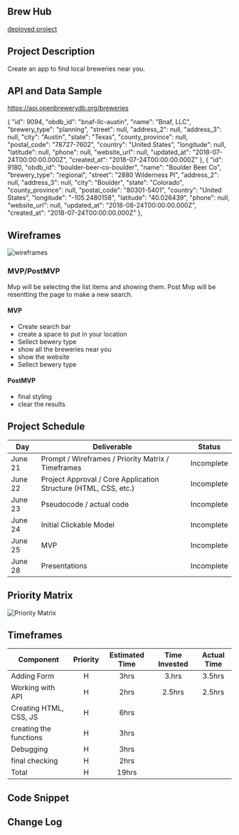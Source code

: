 ## Brew Hub

[deployed project](https://www.openbrewerydb.org/)

## Project Description

Create an app to find local breweries near you.

## API and Data Sample
https://api.openbrewerydb.org/breweries

{
        "id": 9094,
        "obdb_id": "bnaf-llc-austin",
        "name": "Bnaf, LLC",
        "brewery_type": "planning",
        "street": null,
        "address_2": null,
        "address_3": null,
        "city": "Austin",
        "state": "Texas",
        "county_province": null,
        "postal_code": "78727-7602",
        "country": "United States",
        "longitude": null,
        "latitude": null,
        "phone": null,
        "website_url": null,
        "updated_at": "2018-07-24T00:00:00.000Z",
        "created_at": "2018-07-24T00:00:00.000Z"
    },
    {
        "id": 9180,
        "obdb_id": "boulder-beer-co-boulder",
        "name": "Boulder Beer Co",
        "brewery_type": "regional",
        "street": "2880 Wilderness Pl",
        "address_2": null,
        "address_3": null,
        "city": "Boulder",
        "state": "Colorado",
        "county_province": null,
        "postal_code": "80301-5401",
        "country": "United States",
        "longitude": "-105.2480158",
        "latitude": "40.026439",
        "phone": null,
        "website_url": null,
        "updated_at": "2018-08-24T00:00:00.000Z",
        "created_at": "2018-07-24T00:00:00.000Z"
    },



## Wireframes
![wireframes](https://wireframe.cc/Uj0oAs)

### MVP/PostMVP

Mvp will be selecting the list items and showing them. Post Mvp will be resentting the page to make a new search.

#### MVP 


- Create search bar
- create a space to put in your location
- Sellect bewery type
- show all the breweries near you
- show the website
- Sellect bewery type




#### PostMVP  

- final styling
- clear the results

## Project Schedule


|  Day | Deliverable | Status
|---|---| ---|
|June 21| Prompt / Wireframes / Priority Matrix / Timeframes | Incomplete
|June 22| Project Approval / Core Application Structure (HTML, CSS, etc.) | Incomplete
|June 23| Pseudocode / actual code | Incomplete
|June 24| Initial Clickable Model  | Incomplete
|June 25| MVP | Incomplete
|June 28| Presentations | Incomplete

## Priority Matrix
![Priority Matrix](https://drive.google.com/file/d/1MAhaU0cNT5fh4hBXohp4uMD5EVFpF3jF/view?usp=sharing)


## Timeframes

| Component | Priority | Estimated Time | Time Invested | Actual Time |
| --- | :---: |  :---: | :---: | :---: |
| Adding Form | H | 3hrs| 3.hrs | 3.5hrs |
| Working with API | H | 2hrs| 2.5hrs | 2.5hrs |
| Creating HTML, CSS, JS | H | 6hrs |  |  |
|creating the functions| H | 3hrs |
|Debugging | H |3hrs |  |   |
|final checking| H | 2hrs|
| Total | H | 19hrs|  |  |

## Code Snippet



## Change Log

